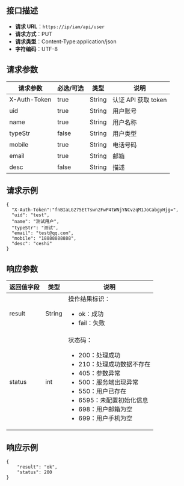 ## 接口描述

- **请求 URL**：`https://ip/iam/api/user`
- **请求方式**：PUT
- **请求类型**：Content-Type:application/json
- **字符编码**：UTF-8

## 请求参数

| 请求参数     | 必选/可选 | 类型   | 说明                |
| ------------ | --------- | ------ | ------------------- |
| X-Auth-Token | true      | String | 认证 API 获取 token |
| uid          | true      | String | 用户账号            |
| name         | true      | String | 用户名称            |
| typeStr      | false     | String | 用户类型            |
| mobile       | true      | String | 电话号码            |
| email        | true      | String | 邮箱                |
| desc         | false     | String | 描述                |

## 请求示例

```shell
{
  "X-Auth-Token":"fnBIaLG275EtTswn2FwP4tWNjYNCvzqM1JoCabgyHjg=",
  "uid": "test",
  "name": "测试用户",
  "typeStr": "测试",
  "email": "test@qq.com",
  "mobile": "18888888888",
  "desc": "ceshi"
}

```

## 响应参数

| 返回值字段 | 类型   | 说明                                                         |
| ---------- | ------ | ------------------------------------------------------------ |
| result     | String | 操作结果标识：<ul><li>ok：成功<li>fail：失败</ul>            |
| status     | int    | 状态码：<ul><li>200：处理成功<li>210：处理成功数据不存在<li>405：参数异常	<li>500：服务端出现异常<li>550：用户已存在<li>6595：未配置初始化信息<li>698：用户邮箱为空<li>699：用户手机为空</ul> |


## 响应示例

```shell
{
    "result": "ok",
    "status": 200
}

```
